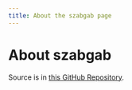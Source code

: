 ```yaml
---
title: About the szabgab page
---
```


# About szabgab

Source is in [this GitHub Repository](https://github.com/szabgab/szabgab.github.io).

